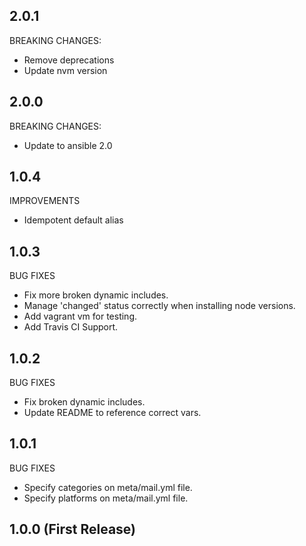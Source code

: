 ## 2.0.1

BREAKING CHANGES:

- Remove deprecations
- Update nvm version

## 2.0.0

BREAKING CHANGES:

- Update to ansible 2.0

## 1.0.4

IMPROVEMENTS

- Idempotent default alias

## 1.0.3

BUG FIXES

- Fix more broken dynamic includes.
- Manage 'changed' status correctly when installing node versions.
- Add vagrant vm for testing.
- Add Travis CI Support.

## 1.0.2

BUG FIXES

- Fix broken dynamic includes.
- Update README to reference correct vars.

## 1.0.1

BUG FIXES

- Specify categories on meta/mail.yml file.
- Specify platforms on meta/mail.yml file.

## 1.0.0 (First Release)
